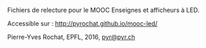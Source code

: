 Fichiers de relecture pour le MOOC
Enseignes et afficheurs à LED.

Accessible sur :
http://pyrochat.github.io/mooc-led/ 

Pierre-Yves Rochat, EPFL, 2016, pyr@pyr.ch


